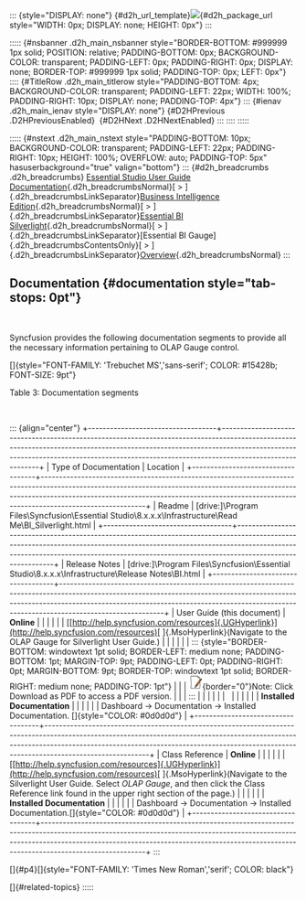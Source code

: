 ::: {style="DISPLAY: none"}
[](ms-xhelp:///?Id=d2h_url_template){#d2h_url_template}![](!package_url!){#d2h_package_url style="WIDTH: 0px; DISPLAY: none; HEIGHT: 0px"}
:::

::::: {#nsbanner .d2h_main_nsbanner style="BORDER-BOTTOM: #999999 1px solid; POSITION: relative; PADDING-BOTTOM: 0px; BACKGROUND-COLOR: transparent; PADDING-LEFT: 0px; PADDING-RIGHT: 0px; DISPLAY: none; BORDER-TOP: #999999 1px solid; PADDING-TOP: 0px; LEFT: 0px"}
:::: {#TitleRow .d2h_main_titlerow style="PADDING-BOTTOM: 4px; BACKGROUND-COLOR: transparent; PADDING-LEFT: 22px; WIDTH: 100%; PADDING-RIGHT: 10px; DISPLAY: none; PADDING-TOP: 4px"}
::: {#ienav .d2h_main_ienav style="DISPLAY: none"}
[](ms-xhelp:///?Id=50f87adc-458e-4889-99db-42296ae9b24a){#D2HPrevious .D2HPreviousEnabled}  [](ms-xhelp:///?Id=4cfdccec-e8d7-40cc-a0c7-038d23dfc4bf){#D2HNext .D2HNextEnabled}
:::
::::
:::::

::::: {#nstext .d2h_main_nstext style="PADDING-BOTTOM: 10px; BACKGROUND-COLOR: transparent; PADDING-LEFT: 22px; PADDING-RIGHT: 10px; HEIGHT: 100%; OVERFLOW: auto; PADDING-TOP: 5px" hasuserbackground="true" valign="bottom"}
::: {#d2h_breadcrumbs .d2h_breadcrumbs}
[Essential Studio User Guide Documentation](ms-xhelp:///?Id=12457748-09e3-4d74-a240-8e049cedf030){.d2h_breadcrumbsNormal}[ \> ]{.d2h_breadcrumbsLinkSeparator}[Business Intelligence Edition](ms-xhelp:///?Id=fdf33dd8-62b2-47b9-ad7b-fc50e590bca5){.d2h_breadcrumbsNormal}[ \> ]{.d2h_breadcrumbsLinkSeparator}[Essential BI Silverlight](ms-xhelp:///?Id=c006b39c-6aa2-4637-b7de-3e7b6cb3f9f9){.d2h_breadcrumbsNormal}[ \> ]{.d2h_breadcrumbsLinkSeparator}[Essential BI Gauge]{.d2h_breadcrumbsContentsOnly}[ \> ]{.d2h_breadcrumbsLinkSeparator}[Overview](ms-xhelp:///?Id=9859e226-bfe6-4e68-9732-fcb460eda92a){.d2h_breadcrumbsNormal}
:::

## Documentation {#documentation style="tab-stops: 0pt"}

 

Syncfusion provides the following documentation segments to provide all the necessary information pertaining to OLAP Gauge control.

[]{style="FONT-FAMILY: 'Trebuchet MS','sans-serif'; COLOR: #15428b; FONT-SIZE: 9pt"} 

Table 3: Documentation segments

 

::: {align="center"}
+-----------------------------------+----------------------------------------------------------------------------------------------------------------------------------------------------------------------------------------------------------------------------------------------------------------------+
| Type of Documentation             | Location                                                                                                                                                                                                                                                             |
+-----------------------------------+----------------------------------------------------------------------------------------------------------------------------------------------------------------------------------------------------------------------------------------------------------------------+
| Readme                            | \[drive:\]\\Program Files\\Syncfusion\\Essential Studio\\8.x.x.x\\Infrastructure\\Read Me\\BI_Silverlight.html                                                                                                                                                       |
+-----------------------------------+----------------------------------------------------------------------------------------------------------------------------------------------------------------------------------------------------------------------------------------------------------------------+
| Release Notes                     | \[drive:\]\\Program Files\\Syncfusion\\Essential Studio\\8.x.x.x\\Infrastructure\\Release Notes\\BI.html                                                                                                                                                             |
+-----------------------------------+----------------------------------------------------------------------------------------------------------------------------------------------------------------------------------------------------------------------------------------------------------------------+
| User Guide (this document)        | **Online**                                                                                                                                                                                                                                                           |
|                                   |                                                                                                                                                                                                                                                                      |
|                                   | [[http://help.syncfusion.com/resources]{.UGHyperlink}](http://help.syncfusion.com/resources)[ ]{.MsoHyperlink}(Navigate to the OLAP Gauge for Silverlight User Guide.)                                                                                               |
|                                   |                                                                                                                                                                                                                                                                      |
|                                   | ::: {style="BORDER-BOTTOM: windowtext 1pt solid; BORDER-LEFT: medium none; PADDING-BOTTOM: 1pt; MARGIN-TOP: 9pt; PADDING-LEFT: 0pt; PADDING-RIGHT: 0pt; MARGIN-BOTTOM: 9pt; BORDER-TOP: windowtext 1pt solid; BORDER-RIGHT: medium none; PADDING-TOP: 1pt"}          |
|                                   | ![](ImagesExt/image51_1.jpg){border="0"}Note: Click Download as PDF to access a PDF version.                                                                                                                                                                         |
|                                   | :::                                                                                                                                                                                                                                                                  |
|                                   |                                                                                                                                                                                                                                                                      |
|                                   |                                                                                                                                                                                                                                                                      |
|                                   |                                                                                                                                                                                                                                                                      |
|                                   | **Installed Documentation**                                                                                                                                                                                                                                          |
|                                   |                                                                                                                                                                                                                                                                      |
|                                   | Dashboard -\> Documentation -\> Installed Documentation. []{style="COLOR: #0d0d0d"}                                                                                                                                                                                  |
+-----------------------------------+----------------------------------------------------------------------------------------------------------------------------------------------------------------------------------------------------------------------------------------------------------------------+
| Class Reference                   | **Online**                                                                                                                                                                                                                                                           |
|                                   |                                                                                                                                                                                                                                                                      |
|                                   | [[http://help.syncfusion.com/resources]{.UGHyperlink}](http://help.syncfusion.com/resources)[ ]{.MsoHyperlink}(Navigate to the Silverlight User Guide. Select *OLAP* *Gauge*, and then click the Class Reference link found in the upper right section of the page.) |
|                                   |                                                                                                                                                                                                                                                                      |
|                                   | **Installed Documentation**                                                                                                                                                                                                                                          |
|                                   |                                                                                                                                                                                                                                                                      |
|                                   | Dashboard -\> Documentation -\> Installed Documentation.[]{style="COLOR: #0d0d0d"}                                                                                                                                                                                   |
+-----------------------------------+----------------------------------------------------------------------------------------------------------------------------------------------------------------------------------------------------------------------------------------------------------------------+
:::

[]{#p4}[]{style="FONT-FAMILY: 'Times New Roman','serif'; COLOR: black"} 

[]{#related-topics}
:::::
